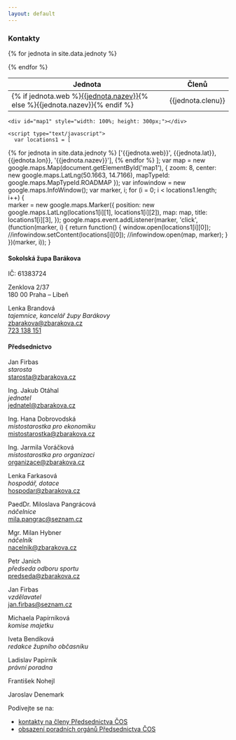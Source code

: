 ```yaml
---
layout: default
---
```


<script src="https://maps.googleapis.com/maps/api/js?sensor=false&key=AIzaSyBVqJoGu_0x0BxCFVRq_MsyLTAefnzroqA"></script>

<div id="blue">
    <div class="container">
        <div class="row">
            <h3>Kontakty</h3>
        </div>
    </div>
</div>

<div class="container mtb">
    <div class="row">
        <div class="col-md-3">
          <table class="table">
            <thead>
              <th style="width:80%;">Jednota</th>
              <th style="width:20%;">Členů</th>
            </thead>
            <tbody>

{% for jednota in site.data.jednoty %}

<tr>
<td>{% if jednota.web %}<a href='{{jednota.web}}'>{{jednota.nazev}}</a>{% else %}{{jednota.nazev}}{% endif %}</td>
<td><span class='badge badge-theme'>{{jednota.clenu}}</span></td>
</tr>

{% endfor %}
            </tbody>
          </table>
</div>



<div class="col-md-4 col-md-offset-1">

    <div id="map1" style="width: 100%; height: 300px;"></div>

    <script type="text/javascript">
      var locations1 = [
{% for jednota in site.data.jednoty %}
['{{jednota.web}}', {{jednota.lat}}, {{jednota.lon}}, '{{jednota.nazev}}'],
{% endfor %}
      ];
      var map = new google.maps.Map(document.getElementById('map1'), {
        zoom: 8,
        center: new google.maps.LatLng(50.1663, 14.7166),
        mapTypeId: google.maps.MapTypeId.ROADMAP
    });
      var infowindow = new google.maps.InfoWindow();
      var marker, i;
      for (i = 0; i < locations1.length; i++) {  
        marker = new google.maps.Marker({
          position: new google.maps.LatLng(locations1[i][1], locations1[i][2]),
          map: map,
          title: locations1[i][3],
      });
        google.maps.event.addListener(marker, 'click', (function(marker, i) {
          return function() {
            window.open(locations1[i][0]);
    //infowindow.setContent(locations[i][0]);
    //infowindow.open(map, marker);
}
})(marker, i));
    }
</script>

</div>


<div class="col-md-3 col-md-offset-1">

<h4>Sokolská župa Barákova</h4>
<p>IČ: 61383724</p>
<p>Zenklova 2/37<br />180 00 Praha – Libeň</p>

<p>
Lenka Brandová<br />
<em>tajemnice, kancelář župy Barákovy</em><br />
<a href="mailto:zbarakova@zbarakova.cz">zbarakova@zbarakova.cz</a><br />
<a id="predsednictvo"></a>
<a href="tel:723138151">723 138 151</a>
</p>

<div class="spacing"></div>

<h4>Předsednictvo</h4>


<p>
Jan Firbas<br />
<em>starosta</em><br />
<a href="mailto:starosta@zbarakova.cz">starosta@zbarakova.cz</a><br />
</p>
<p>
Ing. Jakub Otáhal<br />
<em>jednatel</em><br />
<a href="mailto:jednatel@zbarakova.cz">jednatel@zbarakova.cz</a>
</p>
<p>
Ing. Hana Dobrovodská<br />
<em>místostarostka pro ekonomiku</em><br />
<a href="mailto:mistostarostka@zbarakova.cz">mistostarostka@zbarakova.cz</a>
</p>
<p>
Ing. Jarmila Voráčková<br />
<em>místostarostka pro organizaci</em><br />
<a href="mailto:organizace@zbarakova.cz">organizace@zbarakova.cz</a>
</p>
<p>
Lenka Farkasová<br />
<em>hospodář, dotace</em><br />
<a href="mailto:hospodar@zbarakova.cz">hospodar@zbarakova.cz</a>
</p>
<p><a id="milan"></a>
PaedDr. Miloslava Pangrácová<br />
<em>náčelnice</em><br />
<a href="mailto:mila.pangrac@seznam.cz">mila.pangrac@seznam.cz</a>
</p>
<p>
Mgr. Milan Hybner<br />
<em>náčelník</em><br />
<a href="mailto:nacelnik@zbarakova.cz">nacelnik@zbarakova.cz</a>
</p>
<p>
Petr Janich<br />
<em>předseda odboru sportu</em><br />
<a href="mailto:predseda@zbarakova.cz">predseda@zbarakova.cz</a>
</p>
<p>
Jan Firbas<br />
<em>vzdělavatel</em><br />
<a href="mailto:jan.firbas@seznam.cz">jan.firbas@seznam.cz</a>
</p>

<p>
Michaela Papírníková<br />
<em>komise majetku</em>
</p>

<p>
Iveta Bendíková<br />
<em>redakce župního občasníku</em>
</p>

<p>
Ladislav Papírník<br />
<em>právní poradna</em>
</p>

<p>
František Nohejl
</p>

<p>
Jaroslav Denemark
</p>

<div class="spacing"></div>

<p>Podívejte se na:<br />
<ul><li><a href="http://sokol.eu/obsah/168/kontakty-cinovnici">kontakty na členy Předsednictva ČOS</a></li>
<li><a href="http://sokol.eu/obsah/5560/poradni-organy-predsednictva-cos">obsazení poradních orgánů Předsednictva ČOS</a></li></ul></p>

</div>

</div>
</div>